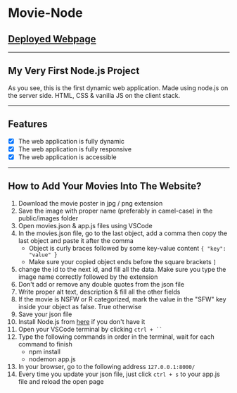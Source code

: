 # Movie-Node

## [Deployed Webpage](https://node-movies.onrender.com/)

---

## My Very First Node.js Project

As you see, this is the first dynamic web application. Made using node.js on the server side. HTML, CSS & vanilla JS on the client stack.

---

## Features

- [x] The web application is fully dynamic
- [x] The web application is fully responsive
- [x] The web application is accessible

---

## How to Add Your Movies Into The Website?

1. Download the movie poster in jpg / png extension
1. Save the image with proper name (preferably in camel-case) in the public/images folder
1. Open movies.json & app.js files using VSCode
1. In the movies.json file, go to the last object, add a comma then copy the last object and paste it after the comma
   - Object is curly braces followed by some key-value content `{ "key": "value" }`
   - Make sure your copied object ends before the square brackets `]`
1. change the id to the next id, and fill all the data. Make sure you type the image name correctly followed by the extension
1. Don't add or remove any double quotes from the json file
1. Write proper alt text, description & fill all the other fields
1. If the movie is NSFW or R categorized, mark the value in the "SFW" key inside your object as false. True otherwise
1. Save your json file
1. Install Node.js from [here](https://nodejs.org/en) if you don't have it
1. Open your VSCode terminal by clicking ` ctrl + `` `
1. Type the following commands in order in the terminal, wait for each command to finish
   - npm install
   - nodemon app.js
1. In your browser, go to the following address `127.0.0.1:8000/`
1. Every time you update your json file, just click `ctrl + s` to your app.js file and reload the open page
